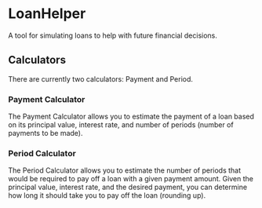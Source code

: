 # LoanHelper
A tool for simulating loans to help with future financial decisions.


## Calculators
There are currently two calculators: Payment and Period.

### Payment Calculator
The Payment Calculator allows you to estimate the payment of a loan based on its principal value, interest rate, and number of periods (number of payments to be made).

### Period Calculator
The Period Calculator allows you to estimate the number of periods that would be required to pay off a loan with a given payment amount. Given the principal value, interest rate, and the desired payment, you can determine how long it should take you to pay off the loan (rounding up).
